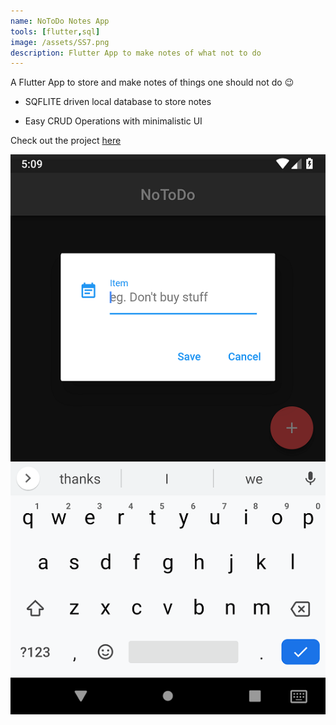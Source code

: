 ```yaml
---
name: NoToDo Notes App
tools: [flutter,sql]
image: /assets/SS7.png
description: Flutter App to make notes of what not to do
---
```


A Flutter App to store and make notes of things one should not do :wink:

- SQFLITE driven local database to store notes

- Easy CRUD Operations with minimalistic UI 

Check out the project [here](https://github.com/sunchit17/NoToDoList-App)

![](/assets/images/notodo.png)
